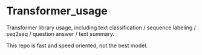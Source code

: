 # Transformer_usage

Transformer library usage, including  text classification / sequence labeling / seq2seq / question answer / text summary.

This repo is fast and speed oriented, not the best model.

